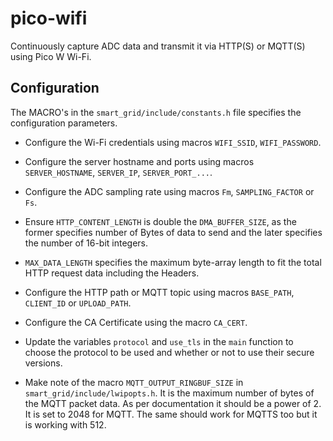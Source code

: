 # pico-wifi
Continuously capture ADC data and transmit it via HTTP(S) or MQTT(S) using Pico W Wi-Fi.

## Configuration

The MACRO's in the `smart_grid/include/constants.h` file specifies the configuration parameters.

- Configure the Wi-Fi credentials using macros `WIFI_SSID`, `WIFI_PASSWORD`.

- Configure the server hostname and ports using macros `SERVER_HOSTNAME`, `SERVER_IP`, `SERVER_PORT_...`.

- Configure the ADC sampling rate using macros `Fm`, `SAMPLING_FACTOR` or `Fs`.

- Ensure `HTTP_CONTENT_LENGTH` is double the `DMA_BUFFER_SIZE`, as the former specifies number of Bytes of data to send and the later specifies the number of 16-bit integers.

- `MAX_DATA_LENGTH` specifies the maximum byte-array length to fit the total HTTP request data including the Headers.

- Configure the HTTP path or MQTT topic using macros `BASE_PATH`, `CLIENT_ID` or `UPLOAD_PATH`.

- Configure the CA Certificate using the macro `CA_CERT`.

- Update the variables `protocol` and `use_tls` in the `main` function to choose the protocol to be used and whether or not to use their secure versions.

- Make note of the macro `MQTT_OUTPUT_RINGBUF_SIZE` in `smart_grid/include/lwipopts.h`. It is the maximum number of bytes of the MQTT packet data. As per documentation it should be a power of 2. It is set to 2048 for MQTT. The same should work for MQTTS too but it is working with 512.
